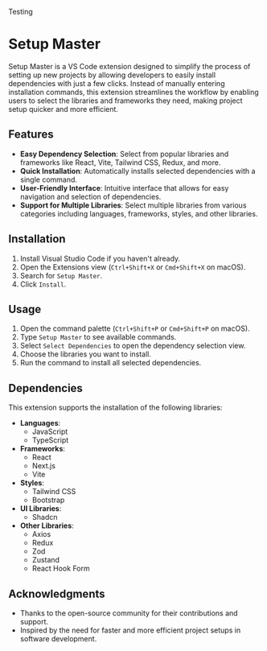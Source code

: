 Testing

# Setup Master

Setup Master is a VS Code extension designed to simplify the process of setting up new projects by allowing developers to easily install dependencies with just a few clicks. Instead of manually entering installation commands, this extension streamlines the workflow by enabling users to select the libraries and frameworks they need, making project setup quicker and more efficient.

## Features

- **Easy Dependency Selection**: Select from popular libraries and frameworks like React, Vite, Tailwind CSS, Redux, and more.
- **Quick Installation**: Automatically installs selected dependencies with a single command.
- **User-Friendly Interface**: Intuitive interface that allows for easy navigation and selection of dependencies.
- **Support for Multiple Libraries**: Select multiple libraries from various categories including languages, frameworks, styles, and other libraries.

## Installation

1. Install Visual Studio Code if you haven't already.
2. Open the Extensions view (`Ctrl+Shift+X` or `Cmd+Shift+X` on macOS).
3. Search for `Setup Master`.
4. Click `Install`.

## Usage

1. Open the command palette (`Ctrl+Shift+P` or `Cmd+Shift+P` on macOS).
2. Type `Setup Master` to see available commands.
3. Select `Select Dependencies` to open the dependency selection view.
4. Choose the libraries you want to install.
5. Run the command to install all selected dependencies.

## Dependencies

This extension supports the installation of the following libraries:

- **Languages**:
  - JavaScript
  - TypeScript
- **Frameworks**:
  - React
  - Next.js
  - Vite
- **Styles**:
  - Tailwind CSS
  - Bootstrap
- **UI Libraries**:
  - Shadcn
- **Other Libraries**:
  - Axios
  - Redux
  - Zod
  - Zustand
  - React Hook Form

## Acknowledgments

- Thanks to the open-source community for their contributions and support.
- Inspired by the need for faster and more efficient project setups in software development.
